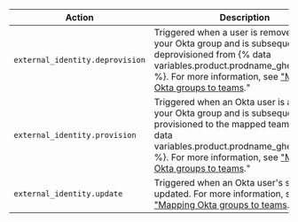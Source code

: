 | Action | Description
|------------------|-------------------
| `external_identity.deprovision` | Triggered when a user is removed from your Okta group and is subsequently deprovisioned from {% data variables.product.prodname_ghe_managed %}. For more information, see ["Mapping Okta groups to teams](/admin/identity-and-access-management/using-saml-for-enterprise-iam/mapping-okta-groups-to-teams)."
| `external_identity.provision` | Triggered when an Okta user is added to your Okta group and is subsequently provisioned to the mapped team on {% data variables.product.prodname_ghe_managed %}. For more information, see ["Mapping Okta groups to teams](/admin/identity-and-access-management/using-saml-for-enterprise-iam/mapping-okta-groups-to-teams)."
| `external_identity.update` | Triggered when an Okta user's settings are updated. For more information, see ["Mapping Okta groups to teams](/admin/identity-and-access-management/using-saml-for-enterprise-iam/mapping-okta-groups-to-teams)."
